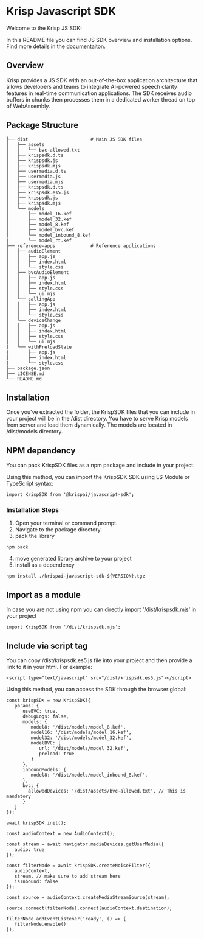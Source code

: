 # Krisp Javascript SDK

Welcome to the Krisp JS SDK!

In this README file you can find JS SDK overview and installation options.
Find more details in the [documentaiton](https://sdk-docs.krisp.ai/docs/getting-started-js).

## Overview

Krisp provides a JS SDK with an out-of-the-box application architecture that allows developers and teams to integrate AI-powered speech clarity features in real-time communication applications. The SDK receives audio buffers in chunks then processes them in a dedicated worker thread on top of WebAssembly.

## Package Structure

```
├── dist                       # Main JS SDK files
│   ├── assets
│   │   └── bvc-allowed.txt
│   ├── krispsdk.d.ts
│   ├── krispsdk.js
│   ├── krispsdk.mjs
│   ├── usermedia.d.ts
│   ├── usermedia.js
│   ├── usermedia.mjs
│   ├── krispsdk.d.ts
│   ├── krispsdk.es5.js
│   ├── krispsdk.js
│   ├── krispsdk.mjs
│   └── models
│       ├── model_16.kef
│       ├── model_32.kef
│       ├── model_8.kef
│       ├── model_bvc.kef
│       └── model_inbound_8.kef
|       └── model_rt.kef
├── reference-apps             # Reference applications
│   ├── audioElement
│   │   ├── app.js
│   │   ├── index.html
│   │   └── style.css
│   ├── bvcAudioElement
│   │   ├── app.js
│   │   ├── index.html
│   │   ├── style.css
│   │   └── ui.mjs
│   └── callingApp
│   │   ├── app.js
│   │   ├── index.html
│   │   └── style.css
│   └── deviceChange
│   │   ├── app.js
│   │   ├── index.html
│   │   ├── style.css
│   │   └── ui.mjs
|   └── withPreloadState
|       ├── app.js
|       ├── index.html
|       └── style.css
├── package.json
├── LICENSE.md
└── README.md
```

## Installation

Once you've extracted the folder, the KrispSDK files that you can include in your project will be in the /dist directory.
You have to serve Krisp models from server and load them dynamically. The models are located in /dist/models directory.

## NPM dependency

You can pack KrispSDK files as a npm package and include in your project.

Using this method, you can import the KrispSDK SDK using ES Module or TypeScript syntax:

```
import KrispSDK from '@krispai/javascript-sdk';
```

### Installation Steps

1. Open your terminal or command prompt.
2. Navigate to the package directory.
3. pack the library

```
npm pack
```

4. move generated library archive to your project
5. install as a dependency

```
npm install ./krispai-javascript-sdk-${VERSION}.tgz
```

## Import as a module

In case you are not using npm you can directly import '/dist/krispsdk.mjs' in your project

```
import KrispSDK from '/dist/krispsdk.mjs';
```

## Include via script tag

You can copy /dist/krispsdk.es5.js file into your project and then provide a link to it in your html. For example:

```
<script type="text/javascript" src="/dist/krispsdk.es5.js"></script>
```

Using this method, you can access the SDK through the browser global:

```
const krispSDK = new KrispSDK({
   params: {
      useBVC: true,
      debugLogs: false,
      models: {
         model8: '/dist/models/model_8.kef',
         model16: '/dist/models/model_16.kef',
         model32: '/dist/models/model_32.kef',
         modelBVC: {
            url: '/dist/models/model_32.kef',
            preload: true
         }
      },
      inboundModels: {
         model8: '/dist/models/model_inbound_8.kef',
      },
      bvc: {
        allowedDevices: '/dist/assets/bvc-allowed.txt', // This is mandatory
      }
   }
});

await krispSDK.init();

const audioContext = new AudioContext();

const stream = await navigator.mediaDevices.getUserMedia({
   audio: true
});

const filterNode = await krispSDK.createNoiseFilter({
   audioContext,
   stream, // make sure to add stream here
   isInbound: false
});

const source = audioContext.createMediaStreamSource(stream);

source.connect(filterNode).connect(audioContext.destination);

filterNode.addEventListener('ready', () => {
   filterNode.enable()
});
```
